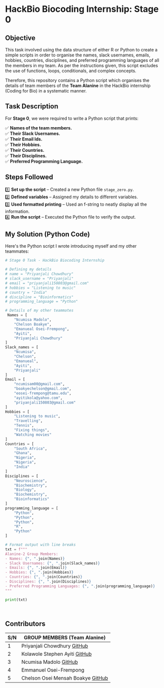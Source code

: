# HackBio Biocoding Internship: Stage 0  

## Objective
This task involved using the data structure of either R or Python to create a simple scripts in order to organise the names, slack usernames, emails, hobbies, countries, disciplines, and preferred programming languages of all the members in my team. As per the instructions given, this script excludes the use of functions, loops, conditionals, and complex concepts.

Therefore, this repository contains a Python script which organises the details of team members of the **Team Alanine** in the HackBio internship (Coding for Bio) in a systematic manner. 

## Task Description  
For **Stage 0**, we were required to write a Python script that prints:  

✅ **Names of the team members.**  
✅ **Their Slack Usernames.**  
✅ **Their Email Ids.**  
✅ **Their Hobbies.**  
✅ **Their Countries.**  
✅ **Their Disciplines.**  
✅ **Preferred Programming Language.**

## Steps Followed  
1️⃣ **Set up the script** – Created a new Python file `stage_zero.py`.  
2️⃣ **Defined variables** – Assigned my details to different variables.  
3️⃣ **Used formatted printing** – Used an f-string to neatly display all the information.  
4️⃣ **Run the script** – Executed the Python file to verify the output.  

## My Solution (Python Code)  
Here's the Python script I wrote introducing myself and my other teammates:  

```python
# Stage 0 Task - HackBio Biocoding Internship

# Defining my details
# name = "Priyanjali Chowdhury"
# slack_username = "Priyanjali"
# email = "priyanjali150803@gmail.com"
# hobbies = "Listening to music"
# country = "India"
# discipline = "Bioinformatics"
# programming_language = "Python" 

# Details of my other teammates
 Names = [
    "Ncumisa Madolo",
    "Chelson Boakye",
    "Emanueal Osei-Frempong",
    "Ayiti",
    "Priyanjali Chowdhury"
]
Slack_names = [
    "Ncumisa",
    "Chelson",
    "Emanueal",
    "Ayiti",
    "Priyanjali"
]
Email = [
    "ncumisam00@gmail.com",
    "boakyechelson@gmail.com",
    "eosei-frempong@tamu.edu",
    "ayitikola@yahoo.com",
    "priyanjali150803@gmail.com"
]
Hobbies = [
    "Listening to music",
    "Travelling",
    "Tennis",
    "Fixing things",
    "Watching movies"
]
Countries = [
    "South Africa",
    "Ghana",
    "Nigeria",
    "Nigeria",
    "India"
]
Disciplines = [
    "Neuroscience",
    "Biochemistry",
    "Biology",
    "Biochemistry",
    "Bioinformatics"
]
programming_language = [
    "Python",
    "Python",
    "Python",
    "R",
    "Python"
]

# Format output with line breaks
txt = f"""
Alanine-2 Group Members:
- Names: {", ".join(Names)}
- Slack Usernames: {", ".join(Slack_names)}
- Emails: {", ".join(Email)}
- Hobbies: {", ".join(Hobbies)}
- Countries: {", ".join(Countries)}
- Disciplines: {", ".join(Disciplines)}
- Preferred Programming Languages: {", ".join(programming_language)}
"""

print(txt)




```

## Contributors
| S/N | GROUP MEMBERS (Team Alanine)                                                                                                                   |
|-----|-------------------------------------------------------------------------------------------------------------------------------------|
| 1   | Priyanjali Chowdhury  [GitHub](https://github.com/reeshho/Hackbio-biocoding-internship/tree/main)           |
| 2   | Kolawole Stephen Ayiti  [GitHub](https://github.com/ifoundmercy/HackBio)                     |
| 3   | Ncumisa Madolo [GitHub](https://github.com/ncumi-m/Hackbio-Internship/tree/main)             |
| 4   | Emmanuel Osei-Frempong              |
| 5   | Chelson Osei Mensah Boakye [GitHub](https://github.com/FatherAbraham8/Hackbio-Internship/commit/9d5006d59f4fb6ef043f29f3a73996b11bafab9e)   |
